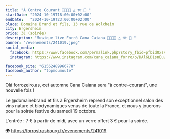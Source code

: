 ```yaml
---
title: "À Contre Courant 💃🇧🇷🕺 △ 🪗 🥁 "
startDate: "2024-10-19T18:00:00+02:00"
endDate:   "2024-10-19T23:00:00+02:00"
place: Domaine Brand et fils, 13 rue de Wolxheim
city: Ergersheim
price: 3€ (soirée)
description: "Musique live Forró Cana Caiana 💃🇧🇷🕺 △ 🪗 🥁 "
banner: "/evenements/241019.jpeg"
social_media:
  facebook: https://www.facebook.com/permalink.php?story_fbid=pfbid0xsVFwdyddw9RRUXeoPHB16hihYzAcZES3AyGwte7v5VzvRz1eozCvXzxtWCMoRvJl&id=61555394143689
  instagram: https://www.instagram.com/cana_caiana_forro/p/DAl6LD1snEu/

facebook_site: "61562489966778"
facebook_author: "topmoumoute"
---
```


Olá forrozeiro.as, cet automne Cana Caiana sera "à contre-courant", une nouvelle fois !

Le @domainebrand et fils à Ergersheim reprend son exceptionnel salon des vins nature et biodynamiques venus de toute la France, et nous y jouerons pour la soirée festive du samedi 19 octobre.

L'entrée : 7 € à partir de midi, avec un verre offert
3 € pour la soirée.

🌍 https://forrostrasbourg.fr/evenements/241019
